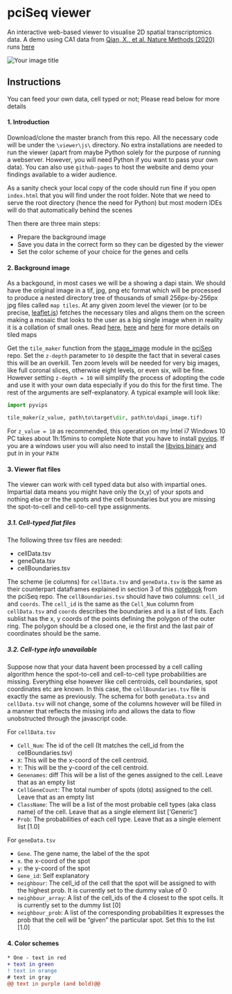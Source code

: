 # pciSeq viewer
An interactive web-based viewer to visualise 2D spatial transcriptomics data. A demo using 
CA1 data from [Qian, X., et al. Nature Methods (2020)](https://www.nature.com/articles/s41592-019-0631-4) runs
 [here](https://acycliq.github.io/ca1/)

<img src="viewer/assets/screenshot.jpg" alt="Your image title"/>

## Instructions
You can feed your own data, cell typed or not; Please read below for more details

#### 1. Introduction
Download/clone the master branch from this repo. All the necessary code will be under the `\viewer\js\` directory. 
No extra installations are needed to run the viewer (apart from maybe Python solely for the purpose of running a webserver. 
However, you will need Python if you want to pass your own data). You can also use `github-pages` to host the website and demo your findings
available to a wider audience.

As a sanity check your local copy of the code should run fine if you open `index.html` that you will 
find under the root folder. Note that we need to serve the root directory (hence the need for Python) 
but most modern IDEs will do that automatically behind the scenes    

Then there are three main steps:
 * Prepare the background image
 * Save you data in the correct form so they can be digested by the viewer
 * Set the color scheme of your choice for the genes and cells
 
#### 2. Background image
As a backgound, in most cases we will be a showing a dapi stain. We should have the original image in a tif, jpg, png etc format which will 
be processed to produce a nested directory tree of thousands of small 256px-by-256px jpg files called `map tiles`. At any given zoom level 
the viewer (or to be precise, [leaflet.js](www.leaflet.js)) fetches the necessary tiles and aligns them on the screen making a mosaic that looks 
to the user as a big single image when in reality it is a collation of small ones. 
Read [here](https://en.wikipedia.org/wiki/Tiled_web_map), [here](https://docs.microsoft.com/en-us/azure/azure-maps/zoom-levels-and-tile-grid?tabs=csharp) and
[here](https://www.e-education.psu.edu/geog585/node/706) for more details on tiled maps

Get the `tile_maker` function from the [stage_image](https://github.com/acycliq/pciSeq/blob/master/pciSeq/src/viewer/stage_image.py) module in the 
[pciSeq](https://github.com/acycliq/pciSeq) repo. Set the `z-depth` parameter to `10` despite the fact that in several cases this will be an overkill. Ten zoom levels will be needed for very big images, like 
full coronal slices, otherwise eight levels, or even six, will be fine. However setting `z-depth = 10` will simplify the process of adopting the code and use it with your 
own data especially if you do this for the first time. 
The rest of the arguments are self-explanatory. A typical example will look like:

```python
import pyvips

tile_maker(z_value, path\to\target\dir, path\to\dapi_image.tif)
```

For `z_value = 10` as recommended, this operation on my Intel i7 Windows 10 PC takes about 1h:15mins to complete
Note that you have to install [pyvips](https://anaconda.org/conda-forge/pyvips). If you are a windows user you will also need 
to install the [libvips binary](https://libvips.github.io/libvips/install.html) and put in in your `PATH`

#### 3. Viewer flat files
The viewer can work with cell typed data but also with impartial ones. Impartial data means you might have only the (x,y) of 
your spots and nothing else or the the spots and the cell boundaries but you are missing the spot-to-cell and cell-to-cell type assignments.

##### 3.1. Cell-typed flat files
The following three tsv files are needed:
* cellData.tsv
* geneData.tsv
* cellBoundaries.tsv

The scheme (ie columns) for `cellData.tsv` and `geneData.tsv` is the same as their counterpart dataframes explained in section 3 of this 
[notebook](https://colab.research.google.com/github/acycliq/pciSeq/blob/master/notebooks/pciSeq.ipynb) from the pciSeq repo. 
The `cellBoundaries.tsv` should have two columns: `cell_id` and	`coords`. The `cell_id` is the same as the `Cell_Num` column from `cellData.tsv` 
and `coords` describes the boundaries and is a list of lists. Each sublist has the x, y coords of the points defining the polygon of the outer ring.
The polygon should be a closed one, ie the first and the last pair of coordinates should be the same.

##### 3.2. Cell-type info unavailable
Suppose now that your data havent been processed by a cell calling algorithm hence the spot-to-cell and cell-to-cell type probabilities are missing. 
Everything else however like cell centroids, cell boundaries, spot coordinates etc are known. In this case, the `cellBoundaries.tsv` file is exactly the same 
as previously. The schema for both `geneData.tsv` and `cellData.tsv` will not change, some of the columns however will be filled in a manner that reflects the 
missing info and allows the data to flow unobstructed through the javascript code. 

For `cellData.tsv`
* `Cell_Num`: The id of the cell (It matches the cell_id from the cellBoundaries.tsv)
* `X`: This will be the x-coord of the cell centroid. 
* `Y`: This will be the y-coord of the cell centroid.
* `Genenames`: diff This will be a list of the genes assigned to the cell. Leave that as an empty list
* `CellGeneCount`: The total number of spots (dots) assigned to the cell. Leave that as an empty list
* `ClassName`: The will be a list of the most probable cell types (aka class name) of the cell. Leave that as a single element list [‘Generic’]
* `Prob`: The probabilities of each cell type. Leave that as a single element list [1.0]

 
For `geneData.tsv`
* `Gene`. The gene name, the label of the the spot
* `x`. the x-coord of the spot
* `y`: the y-coord of the spot
* `Gene_id`: Self explanatory
* `neighbour`: The cell_id of the cell that the spot will be assigned to with the highest prob. It is currently set to the dummy value of 0
* `neighbour_array`: A list of the cell_ids of the 4 closest to the spot cells. It is currently set to the dummy list [0]
* `neighbour_prob`: A list of the corresponding probabilities It expresses the prob that the cell will be “given” the particular spot. Set this to the list [1.0]


#### 4. Color schemes
```diff
* One - text in red
+ text in green
! text in orange
# text in gray
@@ text in purple (and bold)@@
```
 

